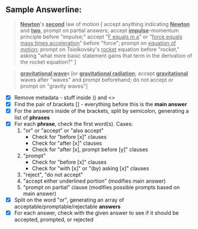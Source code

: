Sample Answerline:
------------------

> <b><u>Newton</u></b>'s <b><u>second</u></b> law of motion 
> [
>     accept anything indicating <b><u>Newton</u></b> and <b><u>two</u></b>, prompt on partial answers; 
>     accept <b><u>impulse</u></b>-momentum principle before "impulse;" 
>     accept "<u>F equals m a</u>" 
>     or "<u>force equals mass times acceleration</u>" before "force"; 
>     prompt on <u>equation of motion</u>; 
>     prompt on Tsiolkovsky's <u>rocket</u> equation before "rocket," asking "what more basic statement gains that term in the derivation of the rocket equation?"
> ]

> <b><u>gravitational wave</u></b>s [or <b><u>gravitational radiation</u></b>; accept <b><u>gravitational</u></b> waves after "waves" and prompt beforehand; do not accept or prompt on "gravity waves"]

- [x] Remove metadata - stuff inside () and <>
- [x] Find the pair of brackets [] - everything before this is the **main answer**
- [x] For the answers inside of the brackets, split by semicolon, generating a list of **phrases**
- [x] For each **phrase**, check the first word(s). Cases:
    1. "or" or "accept" or "also accept"
        - Check for "before [x]" clauses
        - Check for "after [x]" clauses
        - Check for "after [x], prompt before [y]" clauses
    2. "prompt"
        - Check for "before [x]" clauses
        - Check for "with [x]" or "(by) asking [x]" clauses
    3. "reject", "do not accept"
    4. "accept either underlined portion" (modifies main answer)
    5. "prompt on partial" clause (modifies possible prompts based on main answer)
- [x] Split on the word "or", generating an array of acceptable/promptable/rejectable **answers**
- [x] For each answer, check with the given answer to see if it should be accepted, prompted, or rejected